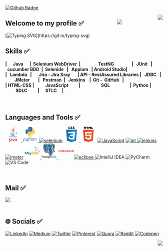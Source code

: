 [![Github Badge](https://img.shields.io/badge/-Github-000?style=quare&labelColor=000&logo=Github&logoColor=white&link=link)](https://github.com/atinccihad/atinccihad.git)

<!-- count -->
<a href="https://hits.seeyoufarm.com"><img src="https://hits.seeyoufarm.com/api/count/incr/badge.svg?url=https%3A%2F%2Fgithub.com%2Fgjbae1212%2Fhit-counter&count_bg=%23495AA6&title_bg=%23555555&icon=opencontainersinitiative.svg&icon_color=%23E7E7E7&title=hits&edge_flat=false" align="right"/></a>

<!-- Coder Uncle Pic -->
<div id="header" align="left" > <img src="https://cdn.dribbble.com/users/1162077/screenshots/3848914/programmer.gif" width="130" align="right"/>

## </path></svg></a> Welcome to my profile ✅ </a> 

<!-- %7C -> alttaki yaziya eklemenize yariyor %CC00FF-->
[![Typing SVG](https://readme-typing-svg.herokuapp.com?font=Fira+Code&weight=600&pause=1000&color=F7C529&width=435&lines=I'm+interested+in,;testing+for+user+interface+and;backend+software.)](https://git.io/typing-svg)

## </path></svg></a> Skills ✅
<h4> |&nbsp;&nbsp;&nbsp;&nbsp;&nbsp;&nbsp;Java&nbsp;&nbsp;&nbsp;&nbsp;&nbsp;&nbsp;|&nbsp;&nbsp;Selenium WebDriver&nbsp;&nbsp;|&nbsp;&nbsp;&nbsp;&nbsp;&nbsp;&nbsp;&nbsp;&nbsp;&nbsp;&nbsp;&nbsp;&nbsp;&nbsp;&nbsp;&nbsp;&nbsp;&nbsp;TestNG&nbsp;&nbsp;&nbsp;&nbsp;&nbsp;&nbsp;&nbsp;&nbsp;&nbsp;&nbsp;&nbsp;&nbsp;&nbsp;&nbsp;&nbsp;&nbsp;&nbsp;|&nbsp;&nbsp;&nbsp;JUnit&nbsp;&nbsp;&nbsp;|&nbsp;&nbsp;cucumber BDD&nbsp;&nbsp;|&nbsp;&nbsp;Selenide&nbsp&nbsp;&nbsp;|&nbsp;&nbsp;&nbsp;Appium&nbsp;&nbsp;&nbsp;| Android Studio|<br> 
    |&nbsp;&nbsp;&nbsp;Lambda&nbsp;&nbsp;&nbsp;|&nbsp;&nbsp;&nbsp;&nbsp;&nbsp;&nbsp;&nbsp;Jira - Jira Xray&nbsp;&nbsp;&nbsp;&nbsp;&nbsp;&nbsp;&nbsp;| API - RestAssured Libraries |&nbsp;&nbsp;&nbsp;JDBC&nbsp;&nbsp;&nbsp;|&nbsp;&nbsp;&nbsp;&nbsp;&nbsp;&nbsp;&nbsp;&nbsp;&nbsp;JMeter&nbsp;&nbsp;&nbsp;&nbsp;&nbsp;&nbsp;&nbsp;&nbsp;|&nbsp;&nbsp;&nbsp;Postman&nbsp;&nbsp;|&nbsp;&nbsp;&nbsp;Jenkins&nbsp;&nbsp;&nbsp;&nbsp;|&nbsp;&nbsp;Git - &nbsp;GitHub&nbsp;&nbsp;&nbsp;|<br>|&nbsp;HTML-CSS&nbsp;|&nbsp;&nbsp;&nbsp;&nbsp;&nbsp;&nbsp;&nbsp;&nbsp;&nbsp;&nbsp;&nbsp;JavaScript&nbsp;&nbsp;&nbsp;&nbsp;&nbsp;&nbsp;&nbsp;&nbsp;&nbsp;&nbsp;|&nbsp;&nbsp;&nbsp;&nbsp;&nbsp;&nbsp;&nbsp;&nbsp;&nbsp;&nbsp;&nbsp;&nbsp;&nbsp;&nbsp;&nbsp;&nbsp;&nbsp;&nbsp;&nbsp;&nbsp;SQL&nbsp;&nbsp;&nbsp;&nbsp;&nbsp;&nbsp;&nbsp;&nbsp;&nbsp;&nbsp;&nbsp;&nbsp;&nbsp;&nbsp;&nbsp;&nbsp;&nbsp;&nbsp;&nbsp;|&nbsp;&nbsp;Python&nbsp;|&nbsp;&nbsp;&nbsp;&nbsp;&nbsp;&nbsp;&nbsp;&nbsp;&nbsp;&nbsp;SDLC&nbsp;&nbsp;&nbsp;&nbsp;&nbsp;&nbsp;&nbsp;&nbsp;&nbsp;&nbsp;|&nbsp;&nbsp;&nbsp;&nbsp;&nbsp;&nbsp;STLC&nbsp;&nbsp;&nbsp;&nbsp;&nbsp;| </h4>
<br>
 
## </path></svg></a> Languages and Tools ✅ </a> 
<a href="https://www.java.com/tr/" target="_blank" rel="noreferrer"> <img src="https://raw.githubusercontent.com/devicons/devicon/master/icons/java/java-original-wordmark.svg" alt="java" width="50" height="50"/> <a href="https://www.python.org/" target="_blank" rel="noreferrer"><img src="https://raw.githubusercontent.com/devicons/devicon/master/icons/python/python-original-wordmark.svg" alt="python" width="50" height="50"/>
<a href="https://www.selenium.dev/" target="_blank" rel="noreferrer"> <img src="https://raw.githubusercontent.com/detain/svg-logos/780f25886640cef088af994181646db2f6b1a3f8/svg/selenium-logo.svg" alt="selenium" width="50" height="50"/></a> <a href="https://tr.wikipedia.org/wiki/CSS" target="_blank" rel="noreferrer"> <img src="https://raw.githubusercontent.com/devicons/devicon/master/icons/css3/css3-original-wordmark.svg" alt="css3" width="50" height="50"/> </a>
<a href="https://tr.wikipedia.org/wiki/HTML" target="_blank" rel="noreferrer"><a href="[https://www.w3schools.com/html/](https://tr.wikipedia.org/wiki/HTML)" target="_blank" rel="noreferrer"><img src="https://raw.githubusercontent.com/devicons/devicon/master/icons/html5/html5-original-wordmark.svg" alt="html5" width="50" height="50"/></a> <a href="https://tr.wikipedia.org/wiki/JavaScript" target="_blank" rel="noreferrer"><img src="https://upload.wikimedia.org/wikipedia/commons/thumb/9/99/Unofficial_JavaScript_logo_2.svg/225px-Unofficial_JavaScript_logo_2.svg.png" alt="JavaScript" width="50" height="50"/></a> <a href="https://www.postgresql.org/" target="_blank" rel="noreferrer"> 
<a href="https://git-scm.com/" target="_blank" rel="noreferrer"> <img src="https://www.vectorlogo.zone/logos/git-scm/git-scm-icon.svg" alt="git" width="50" height="50"/> </a> 
<a href="https://www.jenkins.io" target="_blank" rel="noreferrer"><img src="https://www.vectorlogo.zone/logos/jenkins/jenkins-icon.svg" alt="jenkins" width="50" height="50"/><a href="https://jmeter.apache.org/" target="_blank" rel="noreferrer"><img src="https://blog.e-zest.com/hubfs/Capture-4.png" alt="jmeter" width="50" height="50"/></a>
<a href="https://www.mysql.com/" target="_blank" rel="noreferrer"><img src="https://raw.githubusercontent.com/devicons/devicon/master/icons/mysql/mysql-original-wordmark.svg" alt="mysql" width="50" height="50"/> <img src="https://raw.githubusercontent.com/devicons/devicon/master/icons/postgresql/postgresql-original-wordmark.svg" alt="PostgreSQL" width="50" height="50"/> </a> <a href="https://www.oracle.com/" target="_blank" rel="noreferrer"> <img src="https://raw.githubusercontent.com/devicons/devicon/master/icons/oracle/oracle-original.svg" alt="oracle" width="50" height="50"/><img src="https://cdn.freebiesupply.com/logos/large/2x/eclipse-11-logo-png-transparent.png" alt="eclipse" width="50" height="40"/> </a> 
 <img src="https://upload.wikimedia.org/wikipedia/commons/thumb/9/9c/IntelliJ_IDEA_Icon.svg/512px-IntelliJ_IDEA_Icon.svg.png" alt="IntelliJ IDEA" width="40" height="40"/></a> <img src="https://logowik.com/content/uploads/images/jetbrains-pycharm5998.jpg" alt="PyCharm" width="40" height="40"/></a> <img src="https://upload.wikimedia.org/wikipedia/commons/9/9a/Visual_Studio_Code_1.35_icon.svg" alt="VS Code" width="40" height="40"/></a>
 </p>
<br>

## </path></svg></a> Mail ✅ </a>
<a href = "mailto:atinccihad@gmail.com"><img src="https://img.shields.io/badge/-Gmail-%23333?style=for-the-badge&logo=gmail&logoColor=red" target="_blank"></a>
<br> <br>
## 🌐 Socials ✅
[![LinkedIn](https://img.shields.io/badge/LinkedIn-%230077B5.svg?logo=linkedin&logoColor=white)](https://linkedin.com/in/atinccihad)  [![Medium](https://img.shields.io/badge/Medium-12100E?logo=medium&logoColor=white)](https://medium.com/@atinccihad) [![Twitter](https://img.shields.io/badge/Twitter-%231DA1F2.svg?logo=Twitter&logoColor=white)](https://twitter.com/atinc_cihad)  [![Pinterest](https://img.shields.io/badge/Pinterest-%23E60023.svg?logo=Pinterest&logoColor=white)](https://pinterest.com/atinccihad) [![Quora](https://img.shields.io/badge/Quora-%23B92B27.svg?logo=Quora&logoColor=white)](https://quora.com/profile/Cihad-ATINÇ) [![Reddit](https://img.shields.io/badge/Reddit-%23FF4500.svg?logo=Reddit&logoColor=white)](https://reddit.com/user/atinccihad)  [![Codepen](https://img.shields.io/badge/Codepen-000000?style=for-the-badge&logo=codepen&logoColor=white)](https://codepen.io/atinccihad) 
<br> 

<img src="https://komarev.com/ghpvc/?username=atinccihad&&style=plastics&&color=gray" align="right"/></p>
